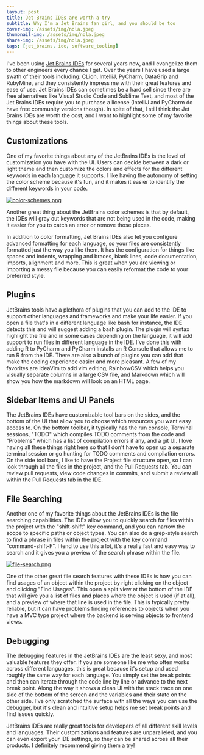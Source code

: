 ```yaml
---
layout: post
title: Jet Brains IDEs are worth a try
subtitle: Why I'm a Jet Brains fan girl, and you should be too
cover-img: /assets/img/nola.jpeg
thumbnail-img: /assets/img/nola.jpeg
share-img: /assets/img/nola.jpeg
tags: [jet_brains, ide, software_tooling]
---
```


I've been using [Jet Brains IDEs](https://www.jetbrains.com/) for several years now, and I evangelize them to other engineers every chance I get. Over the years I have used a large swath of their tools including: CLion, IntelliJ, PyCharm, DataGrip and RubyMine, and they consistently impress me with their great features and ease of use. Jet Brains IDEs can sometimes be a hard sell since there are free alternatives like Visual Studio Code and Sublime Text, and most of the Jet Brains IDEs require you to purchase a license (IntelliJ and PyCharm do have free community versions though). In spite of that, I still think the Jet Brains IDEs are worth the cost, and I want to highlight some of my favorite things about these tools.

## Customizations
One of my favorite things about any of the JetBrains IDEs is the level of customization you have with the UI. Users can decide between a dark or light theme and then customize the colors and effects for the different keywords in each language it supports. I like having the autonomy of setting the color scheme because it's fun, and it makes it easier to identify the different keywords in your code.
 
[![color-schemes.png](https://i.postimg.cc/PPNTMDMw/color-schemes.png)](https://postimg.cc/PPNTMDMw)

Another great thing about the JetBrains color schemes is that by default, the IDEs will gray out keywords that are not being used in the code, making it easier for you to catch an error or remove those pieces.

In addition to color formatting, Jet Brains IDEs also let you configure advanced formatting for each language, so your files are consistently formatted just the way you like them. It has the configuration for things like spaces and indents, wrapping and braces, blank lines, code documentation, imports, alignment and more. This is great when you are viewing or importing a messy file because you can easily reformat the code to your preferred style.

## Plugins
JetBrains tools have a plethora of plugins that you can add to the IDE to support other languages and frameworks and make your life easier. If you open a file that's in a different language like bash for instance, the IDE detects this and will suggest adding a bash plugin. The plugin will syntax highlight the file and in some cases depending on the language, it will add support to run files in different language in the IDE. I've done this with adding R to PyCharm and PyCharm installs an R Console that allows me to run R from the IDE. There are also a bunch of plugins you can add that make the coding experience easier and more pleasant. A few of my favorites are IdeaVim to add vim editing, RainbowCSV which helps you visually separate columns in a large CSV file, and Markdown which will show you how the markdown will look on an HTML page.

## Sidebar Items and UI Panels
The JetBrains IDEs have customizable tool bars on the sides, and the bottom of the UI that allow you to choose which resources you want easy access to. On the bottom toolbar, it typically has the run console, Terminal sessions, "TODO" which compiles TODO comments from the code and "Problems" which has a list of compilation errors if any, and a git UI. I love having all these things right here so that I don't have to open up a separate terminal session or go hunting for TODO comments and compilation errors. On the side tool bars, I like to have the Project file structure open, so I can look through all the files in the project, and the Pull Requests tab. You can review pull requests, view code changes in commits, and submit a review all within the Pull Requests tab in the IDE.

## File Searching
Another one of my favorite things about the JetBrains IDEs is the file searching capabilities. The IDEs allow you to quickly search for files within the project with the "shift-shift" key command, and you can narrow the scope to specific paths or object types. You can also do a grep-style search to find a phrase in files within the project with the key command "command-shift-F". I tend to use this a lot, it's a really fast and easy way to search and it gives you a preview of the search phrase within the file.

[![file-search.png](https://i.postimg.cc/yJGFkcny/file-search.png)](https://postimg.cc/yJGFkcny)

One of the other great file search features with these IDEs is how you can find usages of an object within the project by right clicking on the object and clicking "Find Usages". This open a split view at the bottom of the IDE that will give you a list of files and places where the object is used (if at all), and a preview of where that line is used in the file. This is typically pretty reliable, but it can have problems finding references to objects when you have a MVC type project where the backend is serving objects to frontend views.

## Debugging
The debugging features in the JetBrains IDEs are the least sexy, and most valuable features they offer. If you are someone like me who often works across different languages, this is great because it's setup and used roughly the same way for each language. You simply set the break points and then can iterate through the code line by line or advance to the next break point. Along the way it shows a clean UI with the stack trace on one side of the bottom of the screen and the variables and their state on the other side. I've only scratched the surface with all the ways you can use the debugger, but it's clean and intuitive setup helps me set break points and find issues quickly.

JetBrains IDEs are really great tools for developers of all different skill levels and languages. Their customizations and features are unparalleled, and you can even export your IDE settings, so they can be shared across all their products. I definitely recommend giving them a try!
